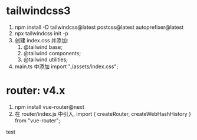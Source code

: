 # tailwindcss3

1. npm install -D tailwindcss@latest postcss@latest autoprefixer@latest
2. npx tailwindcss init -p
3. 创建 index.css 并添加:
   1. @tailwind base;
   2. @tailwind components;
   3. @tailwind utilities;
4. main.ts 中添加 import "./assets/index.css";

# router: v4.x

1. npm install vue-router@next
2. 在 router/index.js 中引入, import { createRouter, createWebHashHistory } from "vue-router";

test
